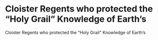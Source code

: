 # Cloister Regents who protected the “Holy Grail” Knowledge of Earth’s

Cloister Regents who protected the “Holy Grail” Knowledge of Earth’s